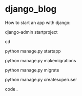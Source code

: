 # django_blog

How to start an app with django:

  django-admin startproject <projectname>
  
  cd <projectname>
  
  python manage.py startapp <appname>
  
  python manage.py makemigrations
  
  python manage.py migrate
  
  python manage.py createsuperuser
  
  code .
  
  
